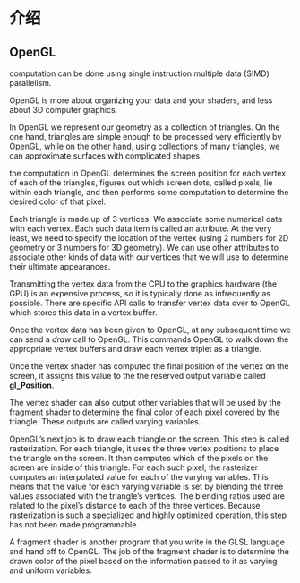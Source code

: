# 介绍

## OpenGL

computation can be done using single instruction multiple data (SIMD) parallelism.

OpenGL is more about organizing your data and your shaders, and less about 3D computer graphics.

In OpenGL we represent our geometry as a collection of triangles. On the one hand, triangles are simple enough to be processed very efficiently by OpenGL, while on the other hand, using collections of many triangles, we can approximate surfaces with complicated shapes. 

the computation in OpenGL determines the screen position for each vertex of each of the triangles, figures out which screen dots, called pixels, lie within each triangle, and then performs some computation to determine the desired color of that pixel. 

Each triangle is made up of 3 vertices. We associate some numerical data with each vertex. Each such data item is called an attribute. At the very least, we need to specify the location of the vertex (using 2 numbers for 2D geometry or 3 numbers for 3D geometry). We can use other attributes to associate other kinds of data with our vertices that we will use to determine their ultimate appearances.

Transmitting the vertex data from the CPU to the graphics hardware (the GPU) is an expensive process, so it is typically done as infrequently as possible. There are specific API calls to transfer vertex data over to OpenGL which stores this data in a vertex buffer.

Once the vertex data has been given to OpenGL, at any subsequent time we can send a *draw* call to OpenGL. This commands OpenGL to walk down the appropriate vertex buffers and draw each vertex triplet as a triangle.

Once the vertex shader has computed the final position of the vertex on the screen, it assigns this value to the the reserved output variable called **gl_Position**.

The vertex shader can also output other variables that will be used by the fragment shader to determine the final color of each pixel covered by the triangle. These outputs are called varying variables.

OpenGL’s next job is to draw each triangle on the screen. This step is called rasterization. For each triangle, it uses the three vertex positions to place the triangle on the screen. It then computes which of the pixels on the screen are inside of this triangle. For each such pixel, the rasterizer computes an interpolated value for each of the varying variables. This means that the value for each varying variable is set by blending the three values associated with the triangle’s vertices. The blending ratios used are related to the pixel’s distance to each of the three vertices. Because rasterization is such a specialized and highly optimized operation, this step has not been made programmable.

A fragment shader is another program that you write in the GLSL language and hand off to OpenGL. The job of the fragment shader is to determine the drawn color of the pixel based on the information passed to it as varying and uniform variables. 

